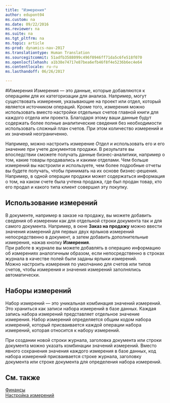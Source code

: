 ```yaml
---
title: "Измерения"
author: edupont04
ms.custom: na
ms.date: 09/22/2016
ms.reviewer: na
ms.suite: na
ms.tgt_pltfrm: na
ms.topic: article
ms-prod: dynamics-nav-2017
ms.translationtype: Human Translation
ms.sourcegitcommit: 51adfb3588099c496f0946ff71da5c6fe518f070
ms.openlocfilehash: a1b38e74717e87bea6efb46f8f4e5236b6ec4e64
ms.contentlocale: ru-ru
ms.lasthandoff: 06/26/2017

---
```


#<a name="dimensions"></a>Измерения
Измерения — это данные, которые добавляются к операциям для их категоризации для анализа. Например, могут существовать измерения, указывающие на проект или отдел, который является источником операций.
Кроме того, измерения можно использовать вместо настройки отдельных счетов главной книги для каждого отдела или проекта. Благодаря этому ваши данные будут содержать более полные аналитические сведения без необходимости использовать сложный план счетов.
При этом количество измерений и их значений неограниченно.  

Например, можно настроить измерение *Отдел* и использовать его и его значение при учете документов продажи. В результате вы впоследствии сможете получать данные бизнес-аналитики, например о том, какие товары продавались и какими отделами.
Чем больше измерений вы настроили и используете, чем более подробные отчеты вы будете получать, чтобы принимать на их основе бизнес-решения. Например, в одной операции продажи может содержаться информация о том, на каком счете была учтена продажа, где был продан товар, кто его продал и какого типа клиент совершил эту покупку.  

## <a name="using-dimensions"></a>Использование измерений
В документе, например в заказе на продажу, вы можете добавить сведения об измерении как для отдельной строки документа так и для самого документа. Например, в окне **Заказ на продажу** можно ввести значения измерений для первых двух ярлыков измерений непосредственно в документ, а затем добавить дополнительные измерения, нажав кнопку **Измерения**.  
При работе в журнале вы можете добавлять в операцию информацию об измерениях аналогичным образом, если непосредственно в строках журнала в качестве полей были заданы ярлыки измерений.  
Можно настроить измерения по умолчанию для счетов или типов счетов, чтобы измерения и значения измерений заполнялись автоматически.  

## <a name="dimension-sets"></a>Наборы измерений
Набор измерений — это уникальная комбинация значений измерений. Это храниться как записи набора измерений в базе данных. Каждая запись набора измерений представляет отдельное значение измерения. Набор измерений определяется общим кодом набора измерений, который присваивается каждой операции набора измерений, которая относится к набору измерений.  

При создании новой строки журнала, заголовка документа или строки документа можно указать комбинации значений измерений. Вместо явного сохранения значения каждого измерения в базе данных, код набора измерений присваивается строке журнала, заголовку документа или строке документа для определения набора измерений.  

## <a name="see-also"></a>См. также
[Финансы](finance-setup.md)  
[Настройка измерений](finance-setup-setup-dimensions.md)  

